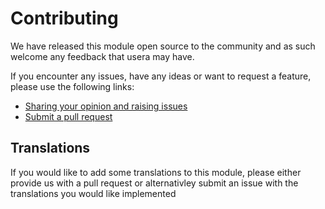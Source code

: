 # Contributing

We have released this module open source to the community and as such welcome
any feedback that usera may have.

If you encounter any issues, have any ideas or want to request a feature, please
use the following links:

 * [Sharing your opinion and raising issues](https://github.com/silvercommerce/orders-admin/issues)
 * [Submit a pull request](https://github.com/silvercommerce/orders-admin/pulls)

## Translations

If you would like to add some translations to this module, please either provide
us with a pull request or alternativley submit an issue with the translations you
would like implemented